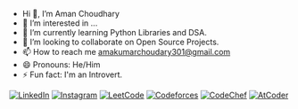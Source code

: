 - Hi 👋, I’m Aman Choudhary
- 👀 I’m interested in ...
- 🌱 I’m currently learning Python Libraries and DSA.
- 💞️ I’m looking to collaborate on Open Source Projects.
- 📫 How to reach me amakumarchoudary301@gmail.com
- 😄 Pronouns: He/Him
- ⚡ Fun fact: I'm an Introvert.

<p align="left">
<!--   <a href="https://twitter.com/your-username" target="blank"><img src="https://img.shields.io/badge/Twitter-%231DA1F2.svg?&style=for-the-badge&logo=twitter&logoColor=white" alt="Twitter" /></a> -->
  <a href="[https://linkedin.com/in/your-username](https://www.linkedin.com/in/aman-choudhary-b2263928b/)" target="blank"><img src="https://img.shields.io/badge/LinkedIn-%230A66C2.svg?&style=for-the-badge&logo=linkedin&logoColor=white" alt="LinkedIn" /></a>
  <a href="[https://instagram.com/your-username](https://www.instagram.com/aman.jat_17?igsh=MTl5djRsbms1cGFmMg==)" target="blank"><img src="https://img.shields.io/badge/Instagram-%23E4405F.svg?&style=for-the-badge&logo=instagram&logoColor=white" alt="Instagram" /></a>
<!--   <a href="https://www.hackerrank.com/your-username" target="blank"><img src="https://img.shields.io/badge/HackerRank-%232EC866.svg?&style=for-the-badge&logo=hackerrank&logoColor=white" alt="HackerRank" /></a> -->
  <a href="[https://leetcode.com/your-username/](https://leetcode.com/u/AmanChoudhary17/)" target="blank"><img src="https://img.shields.io/badge/LeetCode-%23FFA116.svg?&style=for-the-badge&logo=leetcode&logoColor=white" alt="LeetCode" /></a>
  <a href="[https://codeforces.com/profile/your-username](https://codeforces.com/profile/AmanChoudhary17)" target="blank"><img src="https://img.shields.io/badge/Codeforces-%231F8ACB.svg?&style=for-the-badge&logo=codeforces&logoColor=white" alt="Codeforces" /></a>
  <a href="[https://www.codechef.com/users/your-username](https://www.codechef.com/users/aman_17_04)" target="blank"><img src="https://img.shields.io/badge/CodeChef-%235B4638.svg?&style=for-the-badge&logo=codechef&logoColor=white" alt="CodeChef" /></a>
  <a href="[https://atcoder.jp/users/your-username](https://atcoder.jp/users/AmanChoudhary17)" target="blank"><img src="https://img.shields.io/badge/AtCoder-%2300CCBB.svg?&style=for-the-badge&logo=atcoder&logoColor=white" alt="AtCoder" /></a>
</p>


<!---
AmanChoudhary17/AmanChoudhary17 is a ✨ special ✨ repository because its `README.md` (this file) appears on your GitHub profile.
You can click the Preview link to take a look at your changes.
--->
